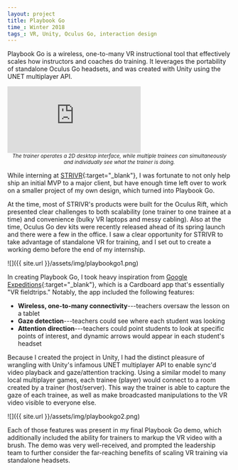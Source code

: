 ```yaml
---
layout: project
title: Playbook Go
time_: Winter 2018
tags_: VR, Unity, Oculus Go, interaction design
---
```


Playbook Go is a wireless, one-to-many VR instructional tool that effectively scales how instructors and coaches do training. It leverages the portability of standalone Oculus Go headsets, and was created with Unity using the UNET multiplayer API.

<p><div class="yt-video-wrapper"><iframe src="https://www.youtube.com/embed/S7rBHZ6hDKU" frameborder="0" allow="encrypted-media" allowfullscreen></iframe></div>
<center><sub><i>The trainer operates a 2D desktop interface, while multiple trainees can simultaneously and individually see what the trainer is doing.</i></sub></center></p>

While interning at [STRIVR](https://strivr.com/){:target="_blank"}, I was fortunate to not only help ship an initial MVP to a major client, but have enough time left over to work on a smaller project of my own design, which turned into Playbook Go.

At the time, most of STRIVR's products were built for the Oculus Rift, which presented clear challenges to both scalability (one trainer to one trainee at a time) and convenience (bulky VR laptops and messy cabling). Also at the time, Oculus Go dev kits were recently released ahead of its spring launch and there were a few in the office. I saw a clear opportunity for STRIVR to take advantage of standalone VR for training, and I set out to create a working demo before the end of my internship.

![]({{ site.url }}/assets/img/playbookgo1.png)

In creating Playbook Go, I took heavy inspiration from [Google Expeditions](https://edu.google.com/expeditions/#about){:target="_blank"}, which is a Cardboard app that's essentially "VR fieldtrips." Notably, the app included the following features:

* **Wireless, one-to-many connectivity**---teachers oversaw the lesson on a tablet
* **Gaze detection**---teachers could see where each student was looking
* **Attention direction**---teachers could point students to look at specific points of interest, and dynamic arrows would appear in each student's headset

Because I created the project in Unity, I had the distinct pleasure of wrangling with Unity's infamous UNET multiplayer API to enable sync'd video playback and gaze/attention tracking. Using a similar model to many local multiplayer games, each trainee (player) would connect to a room created by a trainer (host/server). This way the trainer is able to capture the gaze of each trainee, as well as make broadcasted manipulations to the VR video visible to everyone else.

![]({{ site.url }}/assets/img/playbookgo2.png)

Each of those features was present in my final Playbook Go demo, which additionally included the ability for trainers to markup the VR video with a brush. The demo was very well-received, and prompted the leadership team to further consider the far-reaching benefits of scaling VR training via standalone headsets.
